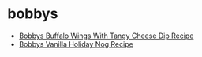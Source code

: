 # bobbys

 * [Bobbys Buffalo Wings With Tangy Cheese Dip Recipe](../../index/b/bobbys-buffalo-wings-with-tangy-cheese-dip-recipe.json)
 * [Bobbys Vanilla Holiday Nog Recipe](../../index/b/bobbys-vanilla-holiday-nog-recipe.json)
